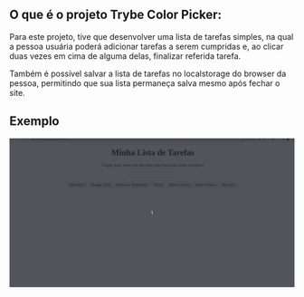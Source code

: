 ## O que é o projeto Trybe Color Picker: 

Para este projeto, tive que desenvolver uma lista de tarefas simples, na qual a pessoa usuária poderá adicionar tarefas a serem cumpridas e, ao clicar duas vezes em cima de alguma delas, finalizar referida tarefa. 

Também é possível salvar a lista de tarefas no localstorage do browser da pessoa, permitindo que sua lista permaneça salva mesmo após fechar o site. 

## Exemplo

<img src="assets/exemplo.gif" alt="Exemplo da aplicação" width="600">